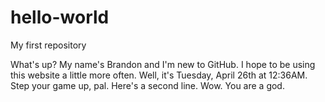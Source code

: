 # hello-world
My first repository

What's up? My name's Brandon and I'm new to GitHub. I hope to be using this website a little more often. 
Well, it's Tuesday, April 26th at 12:36AM. Step your game up, pal.
Here's a second line. Wow. You are a god.
